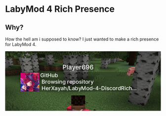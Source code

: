 # LabyMod 4 Rich Presence

## Why?

How the hell am i supposed to know? I just wanted to make a rich presence for LabyMod 4.

![img.png](img.png)
